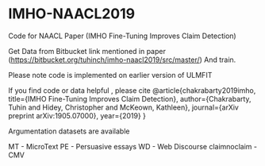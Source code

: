 # IMHO-NAACL2019
Code for NAACL Paper (IMHO Fine-Tuning Improves Claim Detection)

Get Data from Bitbucket link mentioned in paper  (https://bitbucket.org/tuhinch/imho-naacl2019/src/master/) And train.


Please note code is implemented on earlier version of ULMFIT 


If you find code or data helpful , please cite
@article{chakrabarty2019imho,
  title={IMHO Fine-Tuning Improves Claim Detection},
  author={Chakrabarty, Tuhin and Hidey, Christopher and McKeown, Kathleen},
  journal={arXiv preprint arXiv:1905.07000},
  year={2019}
}


Argumentation datasets are available

MT - MicroText
PE - Persuasive essays
WD - Web Discourse
claimnoclaim - CMV
